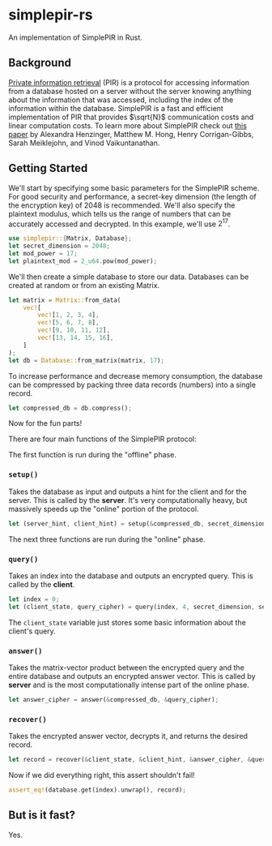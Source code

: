 # simplepir-rs
An implementation of SimplePIR in Rust. 

## Background
[Private information retrieval](https://en.wikipedia.org/wiki/Private_information_retrieval)
(PIR) is a protocol for accessing information from a database hosted on a
server without the server knowing anything about the information that was
accessed, including the index of the information within the database. SimplePIR
is a fast and efficient implementation of PIR that provides $\sqrt{N}$ communication
costs and linear computation costs. To learn more about SimplePIR check out
[this paper](https://eprint.iacr.org/2022/949) by Alexandra Henzinger, Matthew
M. Hong, Henry Corrigan-Gibbs, Sarah Meiklejohn, and Vinod Vaikuntanathan.

## Getting Started
We'll start by specifying some basic parameters for the SimplePIR scheme. For
good security and performance, a secret-key dimension (the length of the
encryption key) of 2048 is recommended. We'll also specify the plaintext
modulus, which tells us the range of numbers that can be accurately accessed
and decrypted. In this example, we'll use $2^{17}$.
```rust
use simplepir::{Matrix, Database};
let secret_dimension = 2048;
let mod_power = 17;
let plaintext_mod = 2_u64.pow(mod_power);
```
We'll then create a simple database to store our data. Databases can be created
at random or from an existing Matrix.
```rust
let matrix = Matrix::from_data(
    vec![
        vec![1, 2, 3, 4],
        vec![5, 6, 7, 8],
        vec![9, 10, 11, 12],
        vec![13, 14, 15, 16],
    ]
);
let db = Database::from_matrix(matrix, 17);
```
To increase performance and decrease memory consumption, the database can be
compressed by packing three data records (numbers) into a single record.
```rust
let compressed_db = db.compress();
```
Now for the fun parts!

There are four main functions of the SimplePIR protocol:


The first function is run during the "offline" phase.

### `setup()`
Takes the database as input and outputs a hint for the client and for the
server. This is called by the **server**. It's very computationally heavy, but
massively speeds up the "online" portion of the protocol.

```rust
let (server_hint, client_hint) = setup(&compressed_db, secret_dimension);
```

The next three functions are run during the "online" phase.

### `query()`
Takes an index into the database and outputs an encrypted query. This is called
by the **client**.


```rust
let index = 0;
let (client_state, query_cipher) = query(index, 4, secret_dimension, server_hint, plaintext_mod);

```
The `client_state` variable just stores some basic information about the
client's query. 


### `answer()`
Takes the matrix-vector product between the encrypted query and the entire
database and outputs an encrypted answer vector. This is called by **server**
and is the most computationally intense part of the online phase.

```rust
let answer_cipher = answer(&compressed_db, &query_cipher);
```

### `recover()`
Takes the encrypted answer vector, decrypts it, and returns the desired record.

```rust
let record = recover(&client_state, &client_hint, &answer_cipher, &query_cipher, plaintext_mod);
```

Now if we did everything right, this assert shouldn't fail!
```rust
assert_eq!(database.get(index).unwrap(), record);
```


## But is it fast?
Yes.

